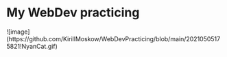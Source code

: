 <h1>My WebDev practicing</h1>
![image](https://github.com/KirillMoskow/WebDevPracticing/blob/main/20210505175821!NyanCat.gif)
